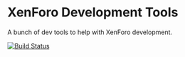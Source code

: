 XenForo Development Tools
==========

A bunch of dev tools to help with XenForo development.

[![Build Status](https://secure.travis-ci.org/bigelephant/xf-tools.png)](http://travis-ci.org/bigelephant/xf-tools)